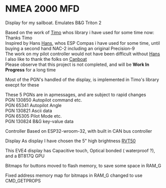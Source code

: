 # NMEA 2000 MFD

 Display for my sailboat. Emulates B&G Triton 2

 Based on the work of [Timo](https://github.com/ttlappalainen#:~:text=Timo%20Lappalainen,ttlappalainen)
 whos library i have used for some time now: Thanks Timo\
 Inspired by Hans [Hans](https://github.com/htool#:~:text=Hans,htool), whos ESP Compas i have used for some time, until buying a second hand NAC-2 including an original Precision-9  
 The work on my pilot controller would not have been difficult without [Hans](https://github.com/htool#:~:text=RaymarineAPtoFakeNavicoAutoPilot)  
 I also like to thank the folks on [Canboat](https://canboat.github.io/canboat/canboat.html#lookup-MANUFACTURER_CODE:~:text=%C3%97-,Top,-PGN%20list)  
 Please observe that this project is not completed, and will be <B>Work In Progress</B> for a long time  

Most of the PGN's handled of the display, is implemented in Timo's library execpt for these  

These 5 PGNs are in apmessages, and are subject to rapid changes  
PGN 130850  Autopilot command etc.  
PGN 65341 Autopilot Angle  
PGN 130821 Ascii data  
PGN 65305 Pilot Mode etc.  
PGN 130824 B&G key-value data  

Controller
Based on ESP32-wroom-32, with built in CAN bus controller

Display
As display I have chosen the 5" high brightness [RVT50](https://riverdi.com/product/eve4-intelligent-display-rvt50hqbnwc00-b-5-inch-projected-capacitive-touch-panel-optical-bonding-uxtouch)  

This EVE4 display has Capacitive touch, Optical bonded ( waterproof ?), and a BT817Q GPU  

Bitmaps for buttons moved to flash memory, to save some space in RAM_G

Fixed address memory map for bitmaps in RAM_G changed to use CMD_GETPROPS
